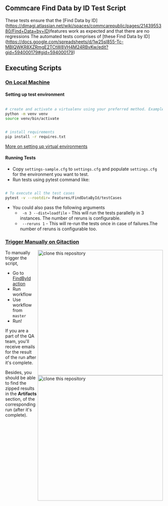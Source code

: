 ## Commcare Find Data by ID Test Script

These tests ensure that the [Find Data by ID] (https://dimagi.atlassian.net/wiki/spaces/commcarepublic/pages/2143955380/Find+Data+by+ID)features work as expected and that there are no regressions
The automated tests comprises of [these Find Data by ID] (https://docs.google.com/spreadsheets/d/1w25sl855-Tc-MBlQWKR8XZRmgE2TCtW8VH4M24RBvKw/edit?gid=594000179#gid=594000179)
## Executing Scripts

### <ins> On Local Machine </ins>

#### Setting up test environment

```sh

# create and activate a virtualenv using your preferred method. Example:
python -m venv venv
source venv/bin/activate


# install requirements
pip install -r requires.txt

```

[More on setting up virtual environments](https://confluence.dimagi.com/display/GTD/QA+and+Python+Virtual+Environments)


#### Running Tests


 -   Copy `settings-sample.cfg` to `settings.cfg` and populate `settings.cfg` for
the environment you want to test.
- Run tests using pytest command like:

```sh

# To execute all the test cases 
pytest -v --rootdir= Features/FindDataById/testCases

```
- You could also pass the following arguments
  - ` -n 3 --dist=loadfile` - This will run the tests parallelly in 3 instances. The number of reruns is configurable.
  - ` --reruns 1` - This will re-run the tests once in case of failures.The number of reruns is configurable too.

### <ins> Trigger Manually on Gitaction </ins>

<img align="right" width="400" src="https://user-images.githubusercontent.com/67914792/168757107-3ce9bb6a-57b5-4c15-b20d-e7883bf9ed65.PNG" alt="clone this repository" />

To manually trigger the script,
  - Go to [FindById action](https://github.com/dimagi/dimagi-qa/actions/lookuptable.yml)
  - Run workflow
  - Use workflow from ```master```
  - Run!

If you are a part of the QA team, you'll receive emails for the result of the run after it's complete. 

<img align="right" width="400" src="https://user-images.githubusercontent.com/67914792/168756705-88e4b330-b05a-4df2-a60c-7d45e8a2d002.PNG" alt="clone this repository" />

Besides, you should be able to find the zipped results in the **Artifacts** section, of the corresponding run (after it's complete).
